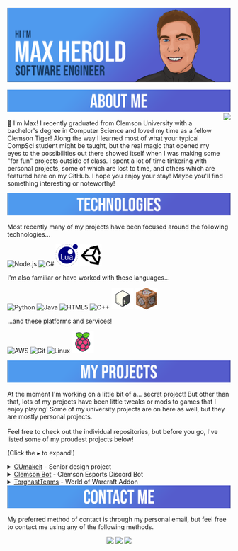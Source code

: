 [![Header](https://raw.githubusercontent.com/maxheyn/maxheyn/master/resources/MaxHBanner.png "Header")](https://github.com/maxheyn)

<img src = 'https://github.com/maxheyn/maxheyn/blob/master/resources/AboutMeBanner.png' alt='About Me'>

<img align='right' src='resources/cute.gif' height="128">

👋 I'm Max! I recently graduated from Clemson University with a bachelor's degree in Computer Science and loved my time as a fellow Clemson Tiger! Along the way I learned most of what your typical CompSci student might be taught, but the real magic that opened my eyes to the possibilities out there showed itself when I was making some "for fun" projects outside of class. I spent a lot of time tinkering with personal projects, some of which are lost to time, and others which are featured here on my GitHub. I hope you enjoy your stay! Maybe you'll find something interesting or noteworthy!

<img src = 'https://github.com/maxheyn/maxheyn/blob/master/resources/TechnologiesBanner.png' alt='Technologies'>

<p align = 'center'>

Most recently many of my projects have been focused around the following technologies... <br>

<img src = 'https://github.com/maxheyn/maxheyn/blob/master/resources/nodejs-original.svg' title='Node.js' alt='Node.js' width='50'/>
<img src = 'https://github.com/maxheyn/maxheyn/blob/master/resources/csharp-original.svg' title='C#' alt='C#' width='50'/>
<img src = 'https://github.com/maxheyn/maxheyn/blob/master/resources/Lua-Logo.svg' title='Lua' alt='Lua' width='50'/>
<img src = 'https://github.com/maxheyn/maxheyn/blob/master/resources/icons8-unity.svg' title='Unity3D' alt='Unity3D' width='50'/>

I'm also familiar or have worked with these languages...<br>

<img src = 'https://github.com/maxheyn/maxheyn/blob/master/resources/python-original.svg' title='Python' alt='Python' width='50'/>
<img src = 'https://github.com/maxheyn/maxheyn/blob/master/resources/java-original-wordmark.svg' title='Java' alt='Java' width='50'/>
<img src = 'https://github.com/maxheyn/maxheyn/blob/master/resources/html5-original-wordmark.svg' title='HTML5' alt='HTML5' width='50'/>
<img src = 'https://github.com/maxheyn/maxheyn/blob/master/resources/cplusplus-original.svg' title='C++' alt='C++' width='50'/>
<img src = 'https://github.com/maxheyn/maxheyn/blob/master/resources/icons8-bash.svg' title='Bash/Shell' alt='Bash/Shell' width='50'/>
<img src = 'https://github.com/maxheyn/maxheyn/blob/master/resources/command_block.svg' title='Command Block Language' alt='Command Block' width='50'/>

...and these platforms and services!<br>

<img src = 'https://github.com/maxheyn/maxheyn/blob/master/resources/amazonwebservices-original.svg' title='AWS' alt='AWS' width='50'/>
<img src = 'https://github.com/maxheyn/maxheyn/blob/master/resources/git-original.svg' title='Git' alt='Git' width='50'/>
<img src = 'https://github.com/maxheyn/maxheyn/blob/master/resources/linux-original.svg' title='Linux' alt='Linux' width='50'/>
<img src = 'https://github.com/maxheyn/maxheyn/blob/master/resources/icons8-raspberry-pi.svg' title='Raspberry Pi' alt='Raspberry Pi' width='50'/>
</p>

<img src = 'https://github.com/maxheyn/maxheyn/blob/master/resources/MyProjectsBanner.png' alt='My Projects'>

At the moment I'm working on a little bit of a... secret project! But other than that, lots of my projects have been little tweaks or mods to games that I enjoy playing! Some of my university projects are on here as well, but they are mostly personal projects. <br><br>Feel free to check out the individual repositories, but before you go, I've listed some of my proudest projects below!

(Click the ▸ to expand!)

<details>
    <summary>
        <a href="https://github.com/clemsonMakerspace/CUmakeit"><u>CUmakeit</u></a> - Senior design project 
    </summary>
    My team of 4 was given an amazing opportunity to work on a project sponsored by AWS, and to work and be mentored by AWS employees! We developed the foundations for a login and logout system for the <a href="https://www.cumaker.space/">Clemson Makerspace</a>, utilzing various AWS features and some Raspberry Pis with card readers.<br><br>Throughout my semesters at Clemson, this was by far the best learning opportunity that I experienced. I learned about and implementing various AWS features, the agile software development cycle, leading a group of developers, managing client expectations,  working on an large scale project, and most importantly... what to do <b>better</b> next time! This was truly the highlight of my college experience, and I even got a summer internship out of it 😊.
</details>

<details>
    <summary>
        <a href="https://github.com/maxheyn/Clemson-Bot"><u>Clemson Bot</u></a> - Clemson Esports Discord Bot 
    </summary>
    This was a fun project, inspired by a <a href="https://github.com/ClemsonCPSC-Discord/ClemBot">bot</a> of a similar name from the Clemson CPSC Discord, that I created during my time as an officer of <a href="https://discord.com/invite/clemson">Clemson Esports</a>. I was in charge of all things "technical" in the Discord, so I thought that maybe I'd use my skills to make those technical things a bit more... automated. (And easier for the next person!)<br><br>Clemson Bot was created with community feedback in mind and still has room for tons of features. Most of the current features are silly, like posting memes and inside jokes, but I made sure to include some utility that was much needed for the club.
</details>

<details>
    <summary>
        <a href="https://github.com/maxheyn/TorghastTeams"><u>TorghastTeams</u></a>  - World of Warcraft Addon
    </summary>
    An addon for World of Warcraft's newest feature: Torghast, Tower of the Damned! All that you need to know is in the repo's README, but simply put, it's a tweak to make it easier to play that game mode with your friends!<br><br>Along the way, I met some other super friendly addon developers who were kind enough to be of assistance and point me in the right directions, since the documentation and tutorials for making WoW addons were pretty sparce or outdated. Very thankful for them!<br><br>This was inspired by a friend who I met in World of Warcraft. They mentioned that they were interested in programming and had a tiny bit of experience with it. I thought, well, maybe we can make an addon together! Unfortunately... this addon ended up being a bit more than beginner friendly, but it got them programming again, and they started making their own addon and projects to keep up with what they saw I was doing. Proud to have had an impact on someone else who enjoys doing what I do as well!
</details>

<img src = 'https://github.com/maxheyn/maxheyn/blob/master/resources/ContactMeBanner.png' alt='Contact Me'>

My preferred method of contact is through my personal email, but feel free to contact me using any of the following methods.

<p align= 'center'>
<a href='https://www.linkedin.com/in/max-herold-8099b11a6/'><img src='https://img.shields.io/badge/-Max%20Herold-blue?style=flat&logo=Linkedin&logoColor=white&link=https://www.linkedin.com/in/max-herold-8099b11a6/'></a>
<a href="mailto:maxoheyn@gmail.com?subject=Hello%20Max%2C%20From%20GitHub!"><img src='https://img.shields.io/badge/-maxoheyn@gmail.com-c14438?style=flat&logo=Gmail&logoColor=white'></a>
<a href="mailto:moherol@g.clemson.edu?subject=Hello%20Max%2C%20From%20GitHub!"><img src='https://img.shields.io/badge/-moherol@g.clemson.edu-c14438?style=flat&logo=Gmail&logoColor=white'></a>
</p>